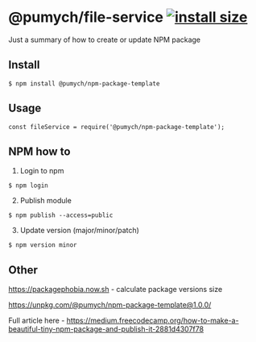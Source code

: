 # @pumych/file-service [![install size](https://packagephobia.now.sh/badge?p=@pumych/npm-package-template)](https://packagephobia.now.sh/result?p=@pumych/npm-package-template)
Just a summary of how to create or update NPM package

## Install
```
$ npm install @pumych/npm-package-template
```
## Usage

```JS
const fileService = require('@pumych/npm-package-template');
```
## NPM how to

1. Login to npm
```console
$ npm login
```

2. Publish module
```console
$ npm publish --access=public
```

3. Update version (major/minor/patch)
```console
$ npm version minor
```

## Other
https://packagephobia.now.sh - calculate package versions size

https://unpkg.com/@pumych/npm-package-template@1.0.0/
 
Full article here - https://medium.freecodecamp.org/how-to-make-a-beautiful-tiny-npm-package-and-publish-it-2881d4307f78

